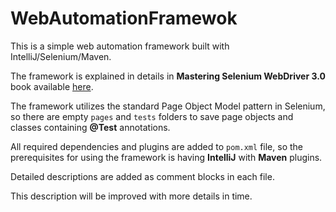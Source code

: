 # WebAutomationFramewok

This is a simple web automation framework built with IntelliJ/Selenium/Maven.

The framework is explained in details in **Mastering Selenium WebDriver 3.0** book available [here](https://www.packtpub.com/web-development/mastering-selenium-webdriver-30-second-edition).

The framework utilizes the standard Page Object Model pattern in Selenium, so there are empty `pages` and `tests` folders to save page objects and classes containing **@Test** annotations.

All required dependencies and plugins are added to `pom.xml` file, so the prerequisites for using the framework is having **IntelliJ** with **Maven** plugins.

Detailed descriptions are added as comment blocks in each file.

This description will be improved with more details in time.
